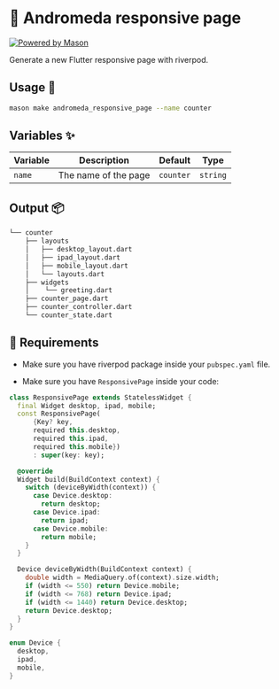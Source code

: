 # 🧱 Andromeda responsive page

[![Powered by Mason](https://img.shields.io/endpoint?url=https%3A%2F%2Ftinyurl.com%2Fmason-badge)](https://github.com/felangel/mason)

Generate a new Flutter responsive page with riverpod.

## Usage 🚀

```sh
mason make andromeda_responsive_page --name counter
```

## Variables ✨

| Variable | Description              | Default         | Type     |
| -------- | -------------------------| ----------------| -------- |
| `name`   | The name of the page     | `counter`       | `string` |

## Output 📦

```sh
└── counter
    ├── layouts
    │   ├── desktop_layout.dart
    │   ├── ipad_layout.dart
    │   ├── mobile_layout.dart
    │   └── layouts.dart
    ├── widgets
    │    └── greeting.dart
    ├── counter_page.dart
    ├── counter_controller.dart
    └── counter_state.dart
```

## 🚧 Requirements

* Make sure you have riverpod package inside your `pubspec.yaml` file.

* Make sure you have `ResponsivePage` inside your code:

```dart
class ResponsivePage extends StatelessWidget {
  final Widget desktop, ipad, mobile;
  const ResponsivePage(
      {Key? key,
      required this.desktop,
      required this.ipad,
      required this.mobile})
      : super(key: key);

  @override
  Widget build(BuildContext context) {
    switch (deviceByWidth(context)) {
      case Device.desktop:
        return desktop;
      case Device.ipad:
        return ipad;
      case Device.mobile:
        return mobile;
    }
  }

  Device deviceByWidth(BuildContext context) {
    double width = MediaQuery.of(context).size.width;
    if (width <= 550) return Device.mobile;
    if (width <= 768) return Device.ipad;
    if (width <= 1440) return Device.desktop;
    return Device.desktop;
  }
}

enum Device {
  desktop,
  ipad,
  mobile,
}
```
